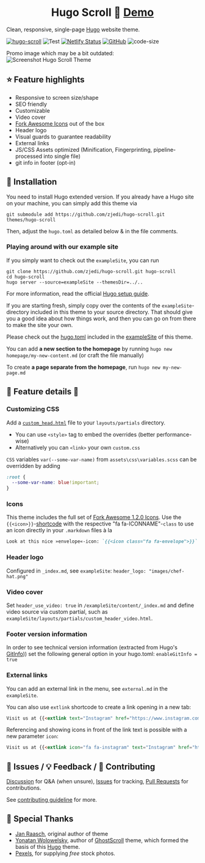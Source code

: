 <h1 align=center>Hugo Scroll 📜 <a href="https://zjedi.github.io/hugo-scroll/" rel="nofollow">Demo</a></h1>

Clean, responsive, single-page [Hugo](https://gohugo.io/) website theme.

[![hugo-scroll](https://img.shields.io/badge/Hugo--Themes-HugoScroll-blue)](https://themes.gohugo.io/themes/hugo-scroll/)
![Test](https://github.com/zjedi/hugo-scroll/workflows/CI/badge.svg?branch=master&event=push)
[![Netlify Status](https://api.netlify.com/api/v1/badges/a56faf45-76fa-4bdf-b9d4-35cfc7d620cf/deploy-status)](https://app.netlify.com/sites/hugo-scroll/deploys)
[![GitHub](https://img.shields.io/github/license/zjedi/hugo-scroll)](https://github.com/zjedi/hugo-scroll/blob/master/LICENSE)
![code-size](https://img.shields.io/github/languages/code-size/zjedi/hugo-scroll)

Promo image which may be a bit outdated:<br/>
![Screenshot Hugo Scroll Theme](https://raw.githubusercontent.com/zjedi/hugo-scroll/master/images/tn.png)

## ⭐ Feature highlights

- Responsive to screen size/shape
- SEO friendly
- Customizable
- Video cover
- [Fork Awesome Icons][fork-awesome-icons] out of the box
- Header logo
- Visual guards to guarantee readability
- External links
- JS/CSS Assets optimized (Minification, Fingerprinting, pipeline-processed
into single file)
- git info in footer (opt-in)

## 🔑 Installation

You need to install Hugo extended version.
If you already have a Hugo site on your machine, you can simply add this theme via

```cli
git submodule add https://github.com/zjedi/hugo-scroll.git themes/hugo-scroll
```

Then, adjust the `hugo.toml` as detailed below & in the file comments.

### Playing around with our example site

If you simply want to check out the `exampleSite`, you can run

```cli
git clone https://github.com/zjedi/hugo-scroll.git hugo-scroll
cd hugo-scroll
hugo server --source=exampleSite --themesDir=../..
```

For more information, read the official [Hugo setup guide][hugo-setup-guide].

If you are starting fresh, simply copy over the contents of the `exampleSite`-directory included in this theme to your source directory. That should give you a good idea about how things work, and then you can go on from there to make the site your own.

Please check out the [hugo.toml](https://github.com/zjedi/hugo-scroll/blob/master/exampleSite/hugo.toml) included in the [exampleSite](https://github.com/zjedi/hugo-scroll/tree/master/exampleSite) of this theme.

You can add **a new section to the homepage** by running `hugo new homepage/my-new-content.md` (or craft the file manually)

To create **a page separate from the homepage**, run `hugo new my-new-page.md`

## 🔧 Feature details 🔨

### Customizing CSS

Add a [`custom_head.html`](https://github.com/zjedi/hugo-scroll/blob/master/exampleSite/layouts/partials/custom_head.html) file to your `layouts/partials` directory.

- You can use `<style>` tag to embed the overrides (better performance-wise)
- Alternatively you can `<link>` your own `custom.css`

`CSS` variables `var(--some-var-name)` from `assets\css\variables.scss` can be overridden by adding

```scss
:root {
  --some-var-name: blue!important;
}
```

### Icons

This theme includes the full set of [Fork Awesome 1.2.0 Icons][fork-awesome-icons]. Use the `{{<icon>}}`-[shortcode][hugo-shortcodes] with the respective "fa fa-ICONNAME"-`class` to use an icon directly in your `.markdown` files à la

```markdown
Look at this nice »envelope«-icon: `{{<icon class="fa fa-envelope">}}`. I took this from https://forkaweso.me/Fork-Awesome/icon/envelope/ :-)
```

### Header logo

Configured in `_index.md`, see `exampleSite`: `header_logo: "images/chef-hat.png"`

### Video cover

Set `header_use_video: true` in `/exampleSite/content/_index.md` and define video source via custom partial, such as `exampleSite/layouts/partials/custom_header_video.html`.

### Footer version information

In order to see technical version information (extracted from Hugo's [GitInfo](https://gohugo.io/variables/git/))) set the following general option in your hugo.toml: `enableGitInfo = true`

### External links

You can add an external link in the menu, see `external.md` in the `exampleSite`.

You can also use `extlink` shortcode to create a link opening in a new tab:

```markdown
Visit us at {{<extlink text="Instagram" href="https://www.instagram.com/yourInstagramName/">}}
```

Referencing and showing icons in front of the link text is possible with a new parameter `icon`:

```markdown
Visit us at {{<extlink icon="fa fa-instagram" text="Instagram" href="https://www.instagram.com/yourInstagramName/">}}
```

## 🐛 Issues / 💡 Feedback / 👑 Contributing

[Discussion](https://github.com/zjedi/hugo-scroll/discussions) for Q&A (when unsure),
[Issues](https://github.com/zjedi/hugo-scroll/issues) for tracking,
[Pull Requests](https://github.com/zjedi/hugo-scroll/pulls) for contributions.

See [contributing guideline](https://github.com/zjedi/hugo-scroll/blob/master/contributing.md) for more.

## 👏 Special Thanks

- [Jan Raasch](https://www.janraasch.com), original author of theme
- [Yonatan Wolowelsky](https://github.com/grmmph), author of [GhostScroll](https://github.com/grmmph/GhostScroll) theme, which formed the basis of this [Hugo](https://gohugo.io/) theme.
- [Pexels](https://www.pexels.com), for supplying _free_ stock photos.

[hugo-setup-guide]: https://gohugo.io/getting-started/installing
[fork-awesome-icons]: https://forkaweso.me/Fork-Awesome/icons/
[hugo-shortcodes]: https://gohugo.io/content-management/shortcodes/
